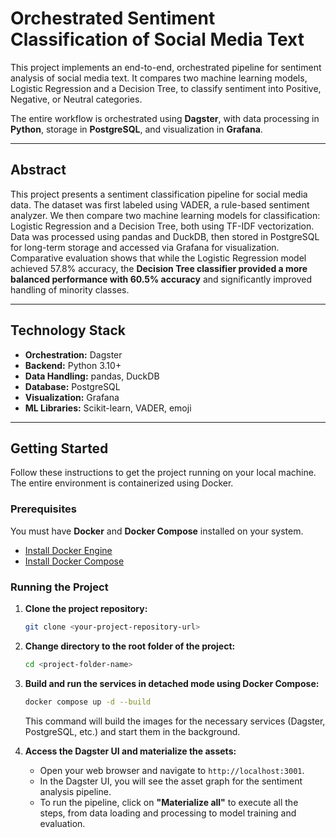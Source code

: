 # Orchestrated Sentiment Classification of Social Media Text

This project implements an end-to-end, orchestrated pipeline for sentiment analysis of social media text. It compares two machine learning models, Logistic Regression and a Decision Tree, to classify sentiment into Positive, Negative, or Neutral categories.

The entire workflow is orchestrated using **Dagster**, with data processing in **Python**, storage in **PostgreSQL**, and visualization in **Grafana**.

---

## Abstract

This project presents a sentiment classification pipeline for social media data. The dataset was first labeled using VADER, a rule-based sentiment analyzer. We then compare two machine learning models for classification: Logistic Regression and a Decision Tree, both using TF-IDF vectorization. Data was processed using pandas and DuckDB, then stored in PostgreSQL for long-term storage and accessed via Grafana for visualization. Comparative evaluation shows that while the Logistic Regression model achieved 57.8% accuracy, the **Decision Tree classifier provided a more balanced performance with 60.5% accuracy** and significantly improved handling of minority classes.

---

## Technology Stack

* **Orchestration:** Dagster
* **Backend:** Python 3.10+
* **Data Handling:** pandas, DuckDB
* **Database:** PostgreSQL
* **Visualization:** Grafana
* **ML Libraries:** Scikit-learn, VADER, emoji

---

## Getting Started

Follow these instructions to get the project running on your local machine. The entire environment is containerized using Docker.

### Prerequisites

You must have **Docker** and **Docker Compose** installed on your system.

* [Install Docker Engine](https://docs.docker.com/engine/install/)
* [Install Docker Compose](https://docs.docker.com/compose/install/)

### Running the Project

1.  **Clone the project repository:**
    ```sh
    git clone <your-project-repository-url>
    ```

2.  **Change directory to the root folder of the project:**
    ```sh
    cd <project-folder-name>
    ```

3.  **Build and run the services in detached mode using Docker Compose:**
    ```sh
    docker compose up -d --build
    ```
    This command will build the images for the necessary services (Dagster, PostgreSQL, etc.) and start them in the background.

4.  **Access the Dagster UI and materialize the assets:**
    * Open your web browser and navigate to `http://localhost:3001`.
    * In the Dagster UI, you will see the asset graph for the sentiment analysis pipeline.
    * To run the pipeline, click on **"Materialize all"** to execute all the steps, from data loading and processing to model training and evaluation.
